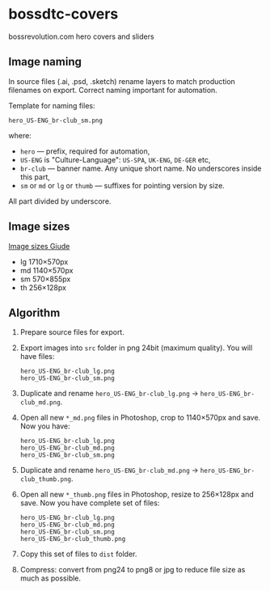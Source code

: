 # bossdtc-covers

bossrevolution.com hero covers and sliders

## Image naming

In source files (.ai, .psd, .sketch) rename layers to match production filenames on export.
Correct naming important for automation.

Template for naming files:

```
hero_US-ENG_br-club_sm.png
```

where:

* `hero` — prefix, required for automation,
* `US-ENG` is "Culture-Language": `US-SPA`, `UK-ENG`, `DE-GER` etc,
* `br-club` — banner name. Any unique short name. No underscores inside this part,
* `sm` or `md` or `lg` or `thumb` — suffixes for pointing version by size.

All part divided by underscore.

## Image sizes

[Image sizes Giude](http://take.ms/CoAom)

* lg 1710×570px
* md 1140×570px
* sm 570×855px
* th 256×128px



## Algorithm

1. Prepare source files for export.

2. Export images into `src` folder in png 24bit (maximum quality). You will have files:  

    ```
    hero_US-ENG_br-club_lg.png
    hero_US-ENG_br-club_sm.png
    ```

3. Duplicate and rename `hero_US-ENG_br-club_lg.png` → `hero_US-ENG_br-club_md.png`.

4. Open all new `*_md.png` files in Photoshop, crop to 1140×570px and save. Now you have:  

    ```
    hero_US-ENG_br-club_lg.png
    hero_US-ENG_br-club_md.png
    hero_US-ENG_br-club_sm.png
    ```

5. Duplicate and rename `hero_US-ENG_br-club_md.png` → `hero_US-ENG_br-club_thumb.png`.

6. Open all new `*_thumb.png` files in Photoshop, resize to 256×128px and save. Now you have complete set of files:  

    ```
    hero_US-ENG_br-club_lg.png
    hero_US-ENG_br-club_md.png
    hero_US-ENG_br-club_sm.png
    hero_US-ENG_br-club_thumb.png
    ```

7. Copy this set of files to `dist` folder.

8. Compress: convert from png24 to png8 or jpg to reduce file size as much as possible.
